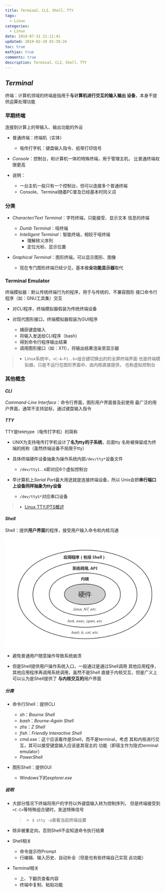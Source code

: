 ```yaml
---
title: Terminal、CLI、Shell、TTY
tags:
  - Linux
categories:
  - Linux
date: 2019-07-31 21:11:41
updated: 2019-02-20 01:39:24
toc: true
mathjax: true
comments: true
description: Terminal、CLI、Shell、TTY
---
```


##	*Terminal*

终端：计算机领域的终端是指用于**与计算机进行交互的输入输出
设备**，本身不提供运算处理功能

###	早期终端

连接到计算上的带输入、输出功能的外设

-	普通终端：终端机（实体）
	-	电传打字机：键盘输入指令、纸带打印信号

-	*Console*：控制台，和计算机一体的特殊终端，用于管理主机，
	比普通终端权限更高

-	说明：
	-	一台主机一般只有一个控制台，但可以连接多个普通终端
	-	Console、Terminal随着PC普及已经基本时同义词

###	分类

-	*Character/Text Terminal*：字符终端，只能接受、显示文本
	信息的终端

	-	*Dumb Terminal*：哑终端
	-	*Intelligent Terminal*：智能终端，相较于哑终端
		-	理解转义序列
		-	定位光标、显示位置

-	*Graphical Terminal*：图形终端，可以显示图形、图像
	-	现在专门图形终端已经少见，基本被**全功能显示器**取代

###	Terminal Emulator

终端模拟器：默认传统终端行为的程序，用于与传统的、不兼容图形
接口命令行程序（如：GNU工具集）交互

-	对CLI程序，终端模拟器假装为传统终端设备

-	对现代图形接口，终端模拟器假装为GUI程序

	-	捕获键盘输入
	-	将输入发送给CLI程序（bash）
	-	得到命令行程序输出结果
	-	调用图形接口（如：X11），将输出结果渲染至显示器

> - Linux系统中，`<C-A—F1..6>`组合键切换出的的全屏终端界面
	也是终端模拟器，只是不运行在图形界面中、由内核直接提供，
	也称虚拟控制台

###	其他概念

####	*CLI*

*Command-Line Interface*：命令行界面，图形用户界面普及前使用
最广泛的用户界面，通常不支持鼠标，通过键盘输入指令

####	*TTY*

TTY是teletype（电传打字机）的简称

-	UNIX为支持电传打字机设计了**名为tty的子系统**，后面tty
	名称被保留成为终端的统称（虽然终端设备不局限于tty）

-	具体终端硬件设备抽象为操作系统内部`/dev/tty*`设备文件
	-	`/dev/tty1..6`即对应6个虚拟控制台

-	早计算机上*Serial Port*最大用途就是连接终端设备，所以
	Unix会把**串行端口上设备同样抽象为tty设备**
	-	`/dev/ttyS*`对应串口设备

> - [Linux TTY/PTS概述](https://segmentfault.com/a/1190000009082089)

####	*Shell*

Shell：提供**用户界面**的程序，接受用户输入命令和内核沟通

![pc_architecture](imgs/pc_architecture.png)

-	避免普通用户随意操作导致系统崩溃

-	但是Shell提供用户操作系统入口，一般通过是通过Shell调用
	其他应用程序，其他应用程序再调用系统调用，虽然不是Shell
	直接于内核交互，但是广义上可以认为是Shell提供了
	**与内核交互的**用户界面

#####	分类

-	命令行Shell：提供CLI
	-	*sh*：*Bourne Shell*
	-	*bash*：*Bourne-Again Shell*
	-	*zhs*：*Z Shell*
	-	*fish*：*Friendly Interactive Shell*
	-	*cmd.exe*：这个应该看作是Shell，而不是terminal，考虑
		其和内核进行交互，其可以接受键盘输入应该是其宿主的
		功能（即宿主作为隐式terminal emulator）
	-	*PowerShell*

-	图形Shell：提供GUI
	-	Windows下的*explorer.exe*

#####	说明

-	大部分情况下终端将用户的字符以外键盘输入转为控制序列，
	但是终端接受到`<C-C>`等特殊组合键时，发送特殊信号

	> -	`$ stty -a`查看当前终端设置

-	除非被重定向，否则Shell不会知道命令执行结果

-	Shell相关
	-	命令提示符Prompt
	-	行编辑、输入历史、自动补全（但是也有些终端自己实现
		此功能）

-	Terminal相关
	-	上、下翻页查看内容
	-	终端中复制、粘贴功能







